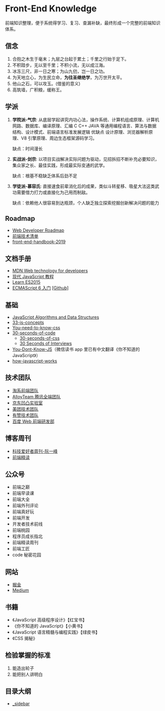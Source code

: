 # Front-End Knowledge

前端知识整理，便于系统得学习、复习、查漏补缺，最终形成一个完整的前端知识体系。

## 信念

1. 合抱之木生于毫末；九层之台起于累土；千里之行始于足下。
2. 不积跬步，无以至千里；不积小流，无以成江海。
3. 冰冻三尺，非一日之寒；为山九仞，岂一日之功。
4. 为天地立心，为生民立命，**为往圣继绝学**，为万世开太平。
5. 他山之石，可以攻玉。(借鉴的意义)
6. 高筑墙，广积粮，缓称王。

## 学派

1. **学院派-气宗**: 从底层学起讲究内功心法，操作系统、计算机组成原理、计算机网路、数据库、编译原理、汇编 C C++ JAVA 等通用编程语言、算法与数据结构、设计模式、前端语言标准发展逻辑 优缺点 设计原理、浏览器解析原理、V8 引擎原理、周边生态框架源码学习。

   缺点：时间漫长

2. **实战派-剑宗**: 以项目实战解决实际问题为驱动，见招拆招不断补充必要知识，集众家之长、最佳实践，形成最实际变通的武学。

   缺点：根基不稳缺乏体系后劲不足

3. **学徒派-慕容氏**: 直接速食前辈消化后的成果，类似斗转星移、吸星大法这类武功需要借力打力或直接化为己用而制敌。

   缺点：依赖他人很容易到达瓶颈，个人缺乏独立探索挖掘创新解决问题的能力

## Roadmap

- [Web Developer Roadmap](https://github.com/kamranahmedse/developer-roadmap)
- [前端技术清单](https://github.com/alienzhou/frontend-tech-list)
- [front-end-handbook-2019](https://github.com/FrontendMasters/front-end-handbook-2019)

## 文档手册

- [MDN Web technology for developers](https://developer.mozilla.org/en-US/docs/Web)
- [现代 JavaScript 教程](https://zh.javascript.info/)
- [Learn ES2015](https://babeljs.io/docs/en/learn)
- [ECMAScript 6 入门](http://es6.ruanyifeng.com/) [[Github]](https://github.com/ruanyf/es6tutorial)

## 基础

- [JavaScript Algorithms and Data Structures](https://github.com/trekhleb/javascript-algorithms)
- [33-js-concepts](https://github.com/leonardomso/33-js-concepts)
- [You-need-to-know-css](https://lhammer.cn/You-need-to-know-css)
- [30-seconds-of-code](https://github.com/30-seconds/30-seconds-of-code)
  - [30-seconds-of-css](https://30-seconds.github.io/30-seconds-of-css/)
  - [30 Seconds of Interviews](https://30secondsofinterviews.org/)
- [You-Dont-Know-JS](https://github.com/getify/You-Dont-Know-JS)（微信读书 app 里已有中文翻译《你不知道的 JavaScript》）
- [how-javascript-works](https://github.com/Troland/how-javascript-works)

## 技术团队

- [淘系前端团队](https://fed.taobao.org/)
- [AlloyTeam 腾讯全端团队](http://www.alloyteam.com/)
- [京东凹凸实验室](https://aotu.io/index.html)
- [美团技术团队](https://tech.meituan.com/)
- [有赞技术团队](https://tech.youzan.com/)
- [百度 Web 前端研发部](http://fex.baidu.com/)

## 博客周刊

- [科技爱好者周刊-阮一峰](https://www.yuque.com/ruanyf/weekly)
- [前端精读](https://github.com/dt-fe/weekly)

## 公众号

- 前端之巅
- 前端早读课
- 前端大全
- 前端外刊评论
- 前端真好玩
- 前端开发
- 开发者技术前线
- 前端桃园
- 程序员成长指北
- 前端精读周刊
- 前端工匠
- code 秘密花园

## 网站

- [掘金](https://juejin.im/)
- [Medium](https://medium.com/)

## 书籍

- 《JavaScript 高级程序设计》【红宝书】
- 《你不知道的 JavaScript》【小黄书】
- 《JavaScript 语言精髓与编程实践》【绿皮书】
- 《CSS 揭秘》

## 检验掌握的标准

1. 能造出轮子
2. 能把别人讲明白

## 目录大纲

- [\_sidebar](/_sidebar.md)
